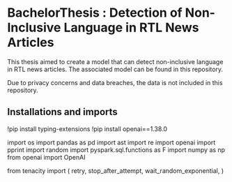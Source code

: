 # BachelorThesis : Detection of Non-Inclusive Language in RTL News Articles

This thesis aimed to create a model that can detect non-inclusive language in RTL news articles. The associated model can be found in this repository.

Due to privacy concerns and data breaches, the data is not included in this repository.

## Installations and imports
!pip install typing-extensions
!pip install openai==1.38.0

import os
import pandas as pd
import ast
import re
import openai
import pprint
import random
import pyspark.sql.functions as F
import numpy as np
from openai import OpenAI

from tenacity import (
    retry,
    stop_after_attempt,
    wait_random_exponential,
)
